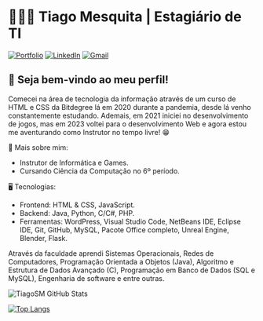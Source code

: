 # 🧑🏻‍💻 Tiago Mesquita | Estagiário de TI

[![Portfolio](https://img.shields.io/badge/Portfolio-%23000000.svg?style=for-the-badge&logo=firefox&logoColor=#FF7139)](https://devtiagomesquita.wuaze.com/)
[![LinkedIn](https://img.shields.io/badge/LinkedIn-0077B5?style=for-the-badge&logo=linkedin&logoColor=white)](https://www.linkedin.com/in/tiago-santos-mesquita/)
[![Gmail](https://img.shields.io/badge/Gmail-D14836?style=for-the-badge&logo=gmail&logoColor=white)](mailto:tiagomesquitaweb@gmail.com)


## 🤩 Seja bem-vindo ao meu perfil!
Comecei na área de tecnologia da informação através de um curso de HTML e CSS da Bitdegree lá em 2020 durante a pandemia, desde lá venho constantemente estudando. Ademais, em 2021 iniciei no desenvolvimento de jogos, mas em 2023 voltei para o desenvolvimento Web e agora estou me aventurando como Instrutor no tempo livre! 😁


📖 Mais sobre mim:
- Instrutor de Informática e Games.
- Cursando Ciência da Computação no 6º período.


🖥️ Tecnologias:
- Frontend: HTML & CSS, JavaScript.
- Backend: Java, Python, C/C#, PHP.
- Ferramentas: WordPress, Visual Studio Code, NetBeans IDE, Eclipse IDE, Git, GitHub, MySQL, Pacote Office completo, Unreal Engine, Blender, Flask.


Através da faculdade aprendi Sistemas Operacionais, Redes de Computadores, Programação Orientada a Objetos (Java), Algoritmo e Estrutura de Dados Avançado (C), Programação em Banco de Dados (SQL e MySQL), Engenharia de software e entre outras.




![TiagoSM GitHub Stats](https://github-readme-stats.vercel.app/api?username=TiagoSM&show_icons=true&theme=tokyonight&include_all_commits=true&count_private=true)

[![Top Langs](https://github-readme-stats.vercel.app/api/top-langs/?username=TiagoSM)](https://github.com/anuraghazra/github-readme-stats)
